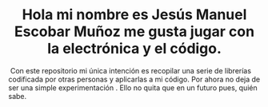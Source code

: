 <p style="text-align: center;"><h1 style="text-align: center;">Hola mi nombre es Jes&uacute;s Manuel Escobar Mu&ntilde;oz me gusta jugar con la electr&oacute;nica y el c&oacute;digo.</h1>
<p>&nbsp;Con este repositorio mi &uacute;nica intenci&oacute;n es recopilar una serie de librer&iacute;as codificada por otras personas y aplicarlas a mi c&oacute;digo. Por ahora no deja de ser una simple experimentaci&oacute;n . Ello no quita que en un futuro pues, qui&eacute;n sabe.</p>
